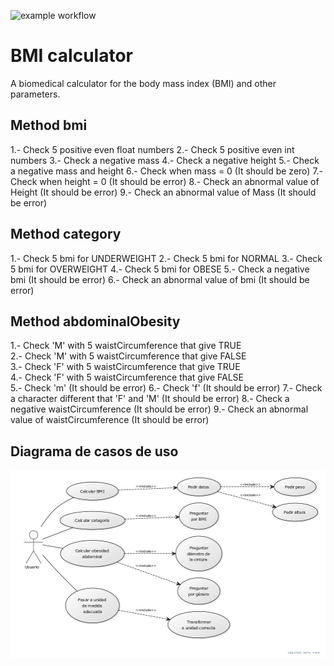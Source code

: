 ![example workflow](https://github.com/jmhorcas/bmicalc/actions/workflows/maven.yml/badge.svg)

# BMI calculator
A biomedical calculator for the body mass index (BMI) and other parameters.

## Method bmi
1.- Check 5 positive even float numbers
2.- Check 5 positive even int numbers
3.- Check a negative mass
4.- Check a negative height
5.- Check a negative mass and height
6.- Check when mass = 0 (It should be zero)
7.- Check when height = 0 (It should be error)
8.- Check an abnormal value of Height (It should be error)
9.- Check an abnormal value of Mass (It should be error)

## Method category
1.- Check 5 bmi for UNDERWEIGHT
2.- Check 5 bmi for NORMAL
3.- Check 5 bmi for OVERWEIGHT
4.- Check 5 bmi for OBESE
5.- Check a negative bmi (It should be error)
6.- Check an abnormal value of bmi (It should be error)

## Method abdominalObesity
1.- Check 'M' with 5 waistCircumference that give TRUE     
2.- Check 'M' with 5 waistCircumference that give FALSE  
3.- Check 'F' with 5 waistCircumference that give TRUE  
4.- Check 'F' with 5 waistCircumference that give FALSE  
5.- Check 'm' (It should be error) 
6.- Check 'f' (It should be error)
7.- Check a character different that 'F' and 'M' (It should be error)
8.- Check a negative waistCircumference (It should be error)
9.- Check an abnormal value of waistCircumference (It should be error)

## Diagrama de casos de uso

![Diagrama](/doc/CasosDeUso.jpg)

